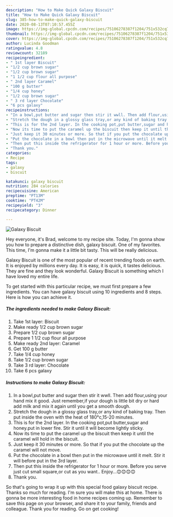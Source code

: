 ```yaml
---
description: "How to Make Quick Galaxy Biscuit"
title: "How to Make Quick Galaxy Biscuit"
slug: 385-how-to-make-quick-galaxy-biscuit
date: 2020-08-13T07:10:57.455Z
image: https://img-global.cpcdn.com/recipes/75106278387f1204/751x532cq70/galaxy-biscuit-recipe-main-photo.jpg
thumbnail: https://img-global.cpcdn.com/recipes/75106278387f1204/751x532cq70/galaxy-biscuit-recipe-main-photo.jpg
cover: https://img-global.cpcdn.com/recipes/75106278387f1204/751x532cq70/galaxy-biscuit-recipe-main-photo.jpg
author: Lucinda Goodman
ratingvalue: 4.8
reviewcount: 32189
recipeingredient:
- " 1st layer Biscuit"
- "1/2 cup brown sugar"
- "1/2 cup brown sugar"
- "1 1/2 cup flour all purpose"
- " 2nd layer Caramel"
- "100 g butter"
- "1/4 cup honey"
- "1/2 cup brown sugar"
- " 3 rd layer Chocolate"
- "6 pcs galaxy"
recipeinstructions:
- "In a bowl,put butter and sugar then stir it wwll. Then add flour,using your hand mix it good. Just remember,if your dough is little bit dry or hard add milk and mix it again until you get a smooth dough."
- "Stretch the dough in a glossy glass tray,or any kind of baking tray. Then put inside the oven with the heat of 180°c,15-20 minutes."
- "This is for the 2nd layer. In the cooking pot,put butter,sugar and honey.put in lower fire. Stir it until it will become lightly sticky."
- "Now its time to put the caramel up the biscuit then keep it until the caramel will hold in the biscuit."
- "Just keep it 30 minutes or more. So that if you put the chocolate up the caramel will not move."
- "Put the chocolate in a bowl then put in the microwave until it melt. Stir it will before put in the 3rd layer."
- "Then put this inside the refrigerator for 1 hour or more. Before you serve just cut small square,or cut as you want.. Enjoy...😊😊😊😊"
- "Thank you."
categories:
- Recipe
tags:
- galaxy
- biscuit

katakunci: galaxy biscuit 
nutrition: 284 calories
recipecuisine: American
preptime: "PT13M"
cooktime: "PT42M"
recipeyield: "3"
recipecategory: Dinner

---
```



![Galaxy Biscuit](https://img-global.cpcdn.com/recipes/75106278387f1204/751x532cq70/galaxy-biscuit-recipe-main-photo.jpg)

Hey everyone, it's Brad, welcome to my recipe site. Today, I'm gonna show you how to prepare a distinctive dish, galaxy biscuit. One of my favorites. This time, I'm gonna make it a little bit tasty. This will be really delicious.



Galaxy Biscuit is one of the most popular of recent trending foods on earth. It is enjoyed by millions every day. It is easy, it is quick, it tastes delicious. They are fine and they look wonderful. Galaxy Biscuit is something which I have loved my entire life.


To get started with this particular recipe, we must first prepare a few ingredients. You can have galaxy biscuit using 10 ingredients and 8 steps. Here is how you can achieve it.

<!--inarticleads1-->

##### The ingredients needed to make Galaxy Biscuit:

1. Take  1st layer: Biscuit
1. Make ready 1/2 cup brown sugar
1. Prepare 1/2 cup brown sugar
1. Prepare 1 1/2 cup flour all purpose
1. Make ready  2nd layer: Caramel
1. Get 100 g butter
1. Take 1/4 cup honey
1. Take 1/2 cup brown sugar
1. Take  3 rd layer: Chocolate
1. Take 6 pcs galaxy




<!--inarticleads2-->

##### Instructions to make Galaxy Biscuit:

1. In a bowl,put butter and sugar then stir it wwll. Then add flour,using your hand mix it good. Just remember,if your dough is little bit dry or hard add milk and mix it again until you get a smooth dough.
1. Stretch the dough in a glossy glass tray,or any kind of baking tray. Then put inside the oven with the heat of 180°c,15-20 minutes.
1. This is for the 2nd layer. In the cooking pot,put butter,sugar and honey.put in lower fire. Stir it until it will become lightly sticky.
1. Now its time to put the caramel up the biscuit then keep it until the caramel will hold in the biscuit.
1. Just keep it 30 minutes or more. So that if you put the chocolate up the caramel will not move.
1. Put the chocolate in a bowl then put in the microwave until it melt. Stir it will before put in the 3rd layer.
1. Then put this inside the refrigerator for 1 hour or more. Before you serve just cut small square,or cut as you want.. Enjoy...😊😊😊😊
1. Thank you.




So that's going to wrap it up with this special food galaxy biscuit recipe. Thanks so much for reading. I'm sure you will make this at home. There is gonna be more interesting food in home recipes coming up. Remember to save this page on your browser, and share it to your family, friends and colleague. Thank you for reading. Go on get cooking!
